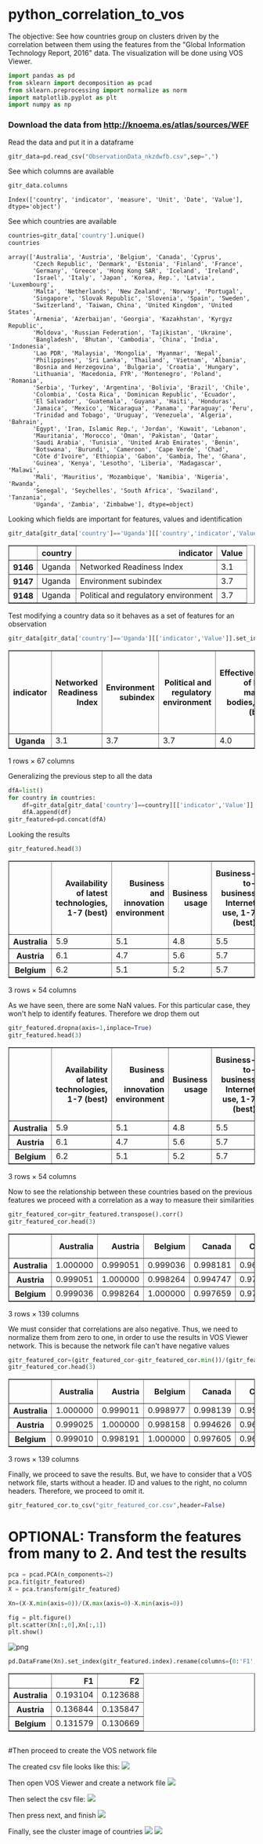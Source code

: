 # python_correlation_to_vos
The objective: See how countries group on clusters driven by the correlation between them using the features from the "Global Information Technology Report, 2016" data. The visualization will be done using VOS Viewer.


```python
import pandas as pd
from sklearn import decomposition as pcad
from sklearn.preprocessing import normalize as norm
import matplotlib.pyplot as plt
import numpy as np
```

### Download the data from http://knoema.es/atlas/sources/WEF

Read the data and put it in a dataframe


```python
gitr_data=pd.read_csv("ObservationData_nkzdwfb.csv",sep=",")
```

See which columns are available


```python
gitr_data.columns
```




    Index(['country', 'indicator', 'measure', 'Unit', 'Date', 'Value'], dtype='object')



See which countries are available


```python
countries=gitr_data['country'].unique()
countries
```




    array(['Australia', 'Austria', 'Belgium', 'Canada', 'Cyprus',
           'Czech Republic', 'Denmark', 'Estonia', 'Finland', 'France',
           'Germany', 'Greece', 'Hong Kong SAR', 'Iceland', 'Ireland',
           'Israel', 'Italy', 'Japan', 'Korea, Rep.', 'Latvia', 'Luxembourg',
           'Malta', 'Netherlands', 'New Zealand', 'Norway', 'Portugal',
           'Singapore', 'Slovak Republic', 'Slovenia', 'Spain', 'Sweden',
           'Switzerland', 'Taiwan, China', 'United Kingdom', 'United States',
           'Armenia', 'Azerbaijan', 'Georgia', 'Kazakhstan', 'Kyrgyz Republic',
           'Moldova', 'Russian Federation', 'Tajikistan', 'Ukraine',
           'Bangladesh', 'Bhutan', 'Cambodia', 'China', 'India', 'Indonesia',
           'Lao PDR', 'Malaysia', 'Mongolia', 'Myanmar', 'Nepal',
           'Philippines', 'Sri Lanka', 'Thailand', 'Vietnam', 'Albania',
           'Bosnia and Herzegovina', 'Bulgaria', 'Croatia', 'Hungary',
           'Lithuania', 'Macedonia, FYR', 'Montenegro', 'Poland', 'Romania',
           'Serbia', 'Turkey', 'Argentina', 'Bolivia', 'Brazil', 'Chile',
           'Colombia', 'Costa Rica', 'Dominican Republic', 'Ecuador',
           'El Salvador', 'Guatemala', 'Guyana', 'Haiti', 'Honduras',
           'Jamaica', 'Mexico', 'Nicaragua', 'Panama', 'Paraguay', 'Peru',
           'Trinidad and Tobago', 'Uruguay', 'Venezuela', 'Algeria', 'Bahrain',
           'Egypt', 'Iran, Islamic Rep.', 'Jordan', 'Kuwait', 'Lebanon',
           'Mauritania', 'Morocco', 'Oman', 'Pakistan', 'Qatar',
           'Saudi Arabia', 'Tunisia', 'United Arab Emirates', 'Benin',
           'Botswana', 'Burundi', 'Cameroon', 'Cape Verde', 'Chad',
           "Côte d'Ivoire", 'Ethiopia', 'Gabon', 'Gambia, The', 'Ghana',
           'Guinea', 'Kenya', 'Lesotho', 'Liberia', 'Madagascar', 'Malawi',
           'Mali', 'Mauritius', 'Mozambique', 'Namibia', 'Nigeria', 'Rwanda',
           'Senegal', 'Seychelles', 'South Africa', 'Swaziland', 'Tanzania',
           'Uganda', 'Zambia', 'Zimbabwe'], dtype=object)



Looking which fields are important for features, values and identification


```python
gitr_data[gitr_data['country']=='Uganda'][['country','indicator','Value']].head(3)
```




<div>
<table border="1" class="dataframe">
  <thead>
    <tr style="text-align: right;">
      <th></th>
      <th>country</th>
      <th>indicator</th>
      <th>Value</th>
    </tr>
  </thead>
  <tbody>
    <tr>
      <th>9146</th>
      <td>Uganda</td>
      <td>Networked Readiness Index</td>
      <td>3.1</td>
    </tr>
    <tr>
      <th>9147</th>
      <td>Uganda</td>
      <td>Environment subindex</td>
      <td>3.7</td>
    </tr>
    <tr>
      <th>9148</th>
      <td>Uganda</td>
      <td>Political and regulatory environment</td>
      <td>3.7</td>
    </tr>
  </tbody>
</table>
</div>



Test modifying a country data so it behaves as a set of features for an observation


```python
gitr_data[gitr_data['country']=='Uganda'][['indicator','Value']].set_index('indicator').rename(columns={'Value':'Uganda'}).transpose()
```




<div>
<table border="1" class="dataframe">
  <thead>
    <tr style="text-align: right;">
      <th>indicator</th>
      <th>Networked Readiness Index</th>
      <th>Environment subindex</th>
      <th>Political and regulatory environment</th>
      <th>Effectiveness of law-making bodies, 1-7 (best)</th>
      <th>Laws relating to ICTs, 1-7 (best)</th>
      <th>Judicial independence, 1-7 (best)</th>
      <th>Efficiency of legal system in settling disputes, 1-7 (best)</th>
      <th>Efficiency of legal system in challenging regs, 1-7 (best)</th>
      <th>Intellectual property protection, 1-7 (best)</th>
      <th>No. procedures to enforce a contract</th>
      <th>...</th>
      <th>Economic impacts</th>
      <th>Impact of ICTs on new services &amp; products, 1-7 (best)</th>
      <th>ICT PCT patents, applications/million pop.</th>
      <th>Impact of ICTs on new organizational models, 1-7 (best)</th>
      <th>Knowledge-intensive jobs, % workforce</th>
      <th>Social impacts</th>
      <th>Impact of ICTs on access to basic services, 1-7 (best)</th>
      <th>Internet access in schools, 1-7 (best)</th>
      <th>ICT use &amp; gov’t efficiency, 1-7 (best)</th>
      <th>E-Participation Index, 0–1 (best)</th>
    </tr>
  </thead>
  <tbody>
    <tr>
      <th>Uganda</th>
      <td>3.1</td>
      <td>3.7</td>
      <td>3.7</td>
      <td>4.0</td>
      <td>3.4</td>
      <td>3.4</td>
      <td>3.8</td>
      <td>3.6</td>
      <td>3.3</td>
      <td>38.0</td>
      <td>...</td>
      <td>2.6</td>
      <td>4.3</td>
      <td>0.0</td>
      <td>3.7</td>
      <td>4.1</td>
      <td>3.1</td>
      <td>3.5</td>
      <td>3.2</td>
      <td>4.0</td>
      <td>0.14</td>
    </tr>
  </tbody>
</table>
<p>1 rows × 67 columns</p>
</div>



Generalizing the previous step to all the data


```python
dfA=list()
for country in countries:
    df=gitr_data[gitr_data['country']==country][['indicator','Value']].set_index('indicator').rename(columns={'Value':country}).transpose()
    dfA.append(df)
gitr_featured=pd.concat(dfA)
```

Looking the results


```python
gitr_featured.head(3)
```




<div>
<table border="1" class="dataframe">
  <thead>
    <tr style="text-align: right;">
      <th></th>
      <th>Availability of latest technologies, 1-7 (best)</th>
      <th>Business and innovation environment</th>
      <th>Business usage</th>
      <th>Business-to-business Internet use, 1-7 (best)</th>
      <th>Business-to-consumer Internet use, 1-7 (best)</th>
      <th>Capacity for innovation, 1-7 (best)</th>
      <th>Economic impacts</th>
      <th>Effectiveness of law-making bodies, 1-7 (best)</th>
      <th>Efficiency of legal system in challenging regs, 1-7 (best)</th>
      <th>Efficiency of legal system in settling disputes, 1-7 (best)</th>
      <th>...</th>
      <th>Quality of management schools, 1-7 (best)</th>
      <th>Quality of math &amp; science education, 1-7 (best)</th>
      <th>Readiness subindex</th>
      <th>Secure Internet servers/million pop.</th>
      <th>Skills</th>
      <th>Social impacts</th>
      <th>Total tax rate, % profits</th>
      <th>Usage subindex</th>
      <th>Use of virtual social networks, 1-7 (best)</th>
      <th>Venture capital availability, 1-7 (best)</th>
    </tr>
  </thead>
  <tbody>
    <tr>
      <th>Australia</th>
      <td>5.9</td>
      <td>5.1</td>
      <td>4.8</td>
      <td>5.5</td>
      <td>5.5</td>
      <td>4.8</td>
      <td>4.7</td>
      <td>4.8</td>
      <td>4.7</td>
      <td>4.9</td>
      <td>...</td>
      <td>5.3</td>
      <td>4.8</td>
      <td>6.2</td>
      <td>1348.6</td>
      <td>6.0</td>
      <td>5.7</td>
      <td>47.6</td>
      <td>5.4</td>
      <td>6.0</td>
      <td>3.1</td>
    </tr>
    <tr>
      <th>Austria</th>
      <td>6.1</td>
      <td>4.7</td>
      <td>5.6</td>
      <td>5.7</td>
      <td>5.4</td>
      <td>5.4</td>
      <td>4.9</td>
      <td>4.2</td>
      <td>4.7</td>
      <td>5.0</td>
      <td>...</td>
      <td>4.9</td>
      <td>4.6</td>
      <td>6.3</td>
      <td>1267.7</td>
      <td>5.7</td>
      <td>5.2</td>
      <td>51.7</td>
      <td>5.4</td>
      <td>5.8</td>
      <td>2.9</td>
    </tr>
    <tr>
      <th>Belgium</th>
      <td>6.2</td>
      <td>5.1</td>
      <td>5.2</td>
      <td>5.7</td>
      <td>5.3</td>
      <td>5.3</td>
      <td>4.9</td>
      <td>4.3</td>
      <td>4.7</td>
      <td>4.5</td>
      <td>...</td>
      <td>6.0</td>
      <td>6.0</td>
      <td>6.1</td>
      <td>854.2</td>
      <td>6.4</td>
      <td>5.1</td>
      <td>58.4</td>
      <td>5.2</td>
      <td>6.1</td>
      <td>3.5</td>
    </tr>
  </tbody>
</table>
<p>3 rows × 54 columns</p>
</div>



As we have seen, there are some NaN values. For this particular case, they won't help to identify features. Therefore we drop them out


```python
gitr_featured.dropna(axis=1,inplace=True)
gitr_featured.head(3)
```




<div>
<table border="1" class="dataframe">
  <thead>
    <tr style="text-align: right;">
      <th></th>
      <th>Availability of latest technologies, 1-7 (best)</th>
      <th>Business and innovation environment</th>
      <th>Business usage</th>
      <th>Business-to-business Internet use, 1-7 (best)</th>
      <th>Business-to-consumer Internet use, 1-7 (best)</th>
      <th>Capacity for innovation, 1-7 (best)</th>
      <th>Economic impacts</th>
      <th>Effectiveness of law-making bodies, 1-7 (best)</th>
      <th>Efficiency of legal system in challenging regs, 1-7 (best)</th>
      <th>Efficiency of legal system in settling disputes, 1-7 (best)</th>
      <th>...</th>
      <th>Quality of management schools, 1-7 (best)</th>
      <th>Quality of math &amp; science education, 1-7 (best)</th>
      <th>Readiness subindex</th>
      <th>Secure Internet servers/million pop.</th>
      <th>Skills</th>
      <th>Social impacts</th>
      <th>Total tax rate, % profits</th>
      <th>Usage subindex</th>
      <th>Use of virtual social networks, 1-7 (best)</th>
      <th>Venture capital availability, 1-7 (best)</th>
    </tr>
  </thead>
  <tbody>
    <tr>
      <th>Australia</th>
      <td>5.9</td>
      <td>5.1</td>
      <td>4.8</td>
      <td>5.5</td>
      <td>5.5</td>
      <td>4.8</td>
      <td>4.7</td>
      <td>4.8</td>
      <td>4.7</td>
      <td>4.9</td>
      <td>...</td>
      <td>5.3</td>
      <td>4.8</td>
      <td>6.2</td>
      <td>1348.6</td>
      <td>6.0</td>
      <td>5.7</td>
      <td>47.6</td>
      <td>5.4</td>
      <td>6.0</td>
      <td>3.1</td>
    </tr>
    <tr>
      <th>Austria</th>
      <td>6.1</td>
      <td>4.7</td>
      <td>5.6</td>
      <td>5.7</td>
      <td>5.4</td>
      <td>5.4</td>
      <td>4.9</td>
      <td>4.2</td>
      <td>4.7</td>
      <td>5.0</td>
      <td>...</td>
      <td>4.9</td>
      <td>4.6</td>
      <td>6.3</td>
      <td>1267.7</td>
      <td>5.7</td>
      <td>5.2</td>
      <td>51.7</td>
      <td>5.4</td>
      <td>5.8</td>
      <td>2.9</td>
    </tr>
    <tr>
      <th>Belgium</th>
      <td>6.2</td>
      <td>5.1</td>
      <td>5.2</td>
      <td>5.7</td>
      <td>5.3</td>
      <td>5.3</td>
      <td>4.9</td>
      <td>4.3</td>
      <td>4.7</td>
      <td>4.5</td>
      <td>...</td>
      <td>6.0</td>
      <td>6.0</td>
      <td>6.1</td>
      <td>854.2</td>
      <td>6.4</td>
      <td>5.1</td>
      <td>58.4</td>
      <td>5.2</td>
      <td>6.1</td>
      <td>3.5</td>
    </tr>
  </tbody>
</table>
<p>3 rows × 54 columns</p>
</div>



Now to see the relationship between these countries based on the previous features we proceed with a correlation as a way to measure their similarities


```python
gitr_featured_cor=gitr_featured.transpose().corr()
gitr_featured_cor.head(3)
```




<div>
<table border="1" class="dataframe">
  <thead>
    <tr style="text-align: right;">
      <th></th>
      <th>Australia</th>
      <th>Austria</th>
      <th>Belgium</th>
      <th>Canada</th>
      <th>Cyprus</th>
      <th>Czech Republic</th>
      <th>Denmark</th>
      <th>Estonia</th>
      <th>Finland</th>
      <th>France</th>
      <th>...</th>
      <th>Nigeria</th>
      <th>Rwanda</th>
      <th>Senegal</th>
      <th>Seychelles</th>
      <th>South Africa</th>
      <th>Swaziland</th>
      <th>Tanzania</th>
      <th>Uganda</th>
      <th>Zambia</th>
      <th>Zimbabwe</th>
    </tr>
  </thead>
  <tbody>
    <tr>
      <th>Australia</th>
      <td>1.000000</td>
      <td>0.999051</td>
      <td>0.999036</td>
      <td>0.998181</td>
      <td>0.969107</td>
      <td>0.998389</td>
      <td>0.978675</td>
      <td>0.999417</td>
      <td>0.999850</td>
      <td>0.998703</td>
      <td>...</td>
      <td>0.311444</td>
      <td>0.107942</td>
      <td>0.336468</td>
      <td>0.976881</td>
      <td>0.990290</td>
      <td>0.347628</td>
      <td>0.211794</td>
      <td>0.172799</td>
      <td>0.827180</td>
      <td>0.839193</td>
    </tr>
    <tr>
      <th>Austria</th>
      <td>0.999051</td>
      <td>1.000000</td>
      <td>0.998264</td>
      <td>0.994747</td>
      <td>0.973076</td>
      <td>0.996397</td>
      <td>0.986235</td>
      <td>0.997240</td>
      <td>0.999249</td>
      <td>0.996108</td>
      <td>...</td>
      <td>0.323523</td>
      <td>0.122125</td>
      <td>0.348182</td>
      <td>0.979360</td>
      <td>0.986749</td>
      <td>0.359351</td>
      <td>0.224660</td>
      <td>0.185864</td>
      <td>0.830226</td>
      <td>0.841962</td>
    </tr>
    <tr>
      <th>Belgium</th>
      <td>0.999036</td>
      <td>0.998264</td>
      <td>1.000000</td>
      <td>0.997659</td>
      <td>0.975854</td>
      <td>0.999255</td>
      <td>0.977800</td>
      <td>0.998858</td>
      <td>0.998776</td>
      <td>0.999050</td>
      <td>...</td>
      <td>0.341094</td>
      <td>0.138935</td>
      <td>0.366025</td>
      <td>0.982619</td>
      <td>0.993838</td>
      <td>0.376880</td>
      <td>0.242443</td>
      <td>0.203543</td>
      <td>0.844511</td>
      <td>0.855208</td>
    </tr>
  </tbody>
</table>
<p>3 rows × 139 columns</p>
</div>



We must consider that correlations are also negative. Thus, we need to normalize them from zero to one, in order to use the results in VOS Viewer network. This is because the network file can't have negative values


```python
gitr_featured_cor=(gitr_featured_cor-gitr_featured_cor.min())/(gitr_featured_cor.max()-gitr_featured_cor.min())
gitr_featured_cor.head(3)
```




<div>
<table border="1" class="dataframe">
  <thead>
    <tr style="text-align: right;">
      <th></th>
      <th>Australia</th>
      <th>Austria</th>
      <th>Belgium</th>
      <th>Canada</th>
      <th>Cyprus</th>
      <th>Czech Republic</th>
      <th>Denmark</th>
      <th>Estonia</th>
      <th>Finland</th>
      <th>France</th>
      <th>...</th>
      <th>Nigeria</th>
      <th>Rwanda</th>
      <th>Senegal</th>
      <th>Seychelles</th>
      <th>South Africa</th>
      <th>Swaziland</th>
      <th>Tanzania</th>
      <th>Uganda</th>
      <th>Zambia</th>
      <th>Zimbabwe</th>
    </tr>
  </thead>
  <tbody>
    <tr>
      <th>Australia</th>
      <td>1.000000</td>
      <td>0.999011</td>
      <td>0.998977</td>
      <td>0.998139</td>
      <td>0.957836</td>
      <td>0.998276</td>
      <td>0.977652</td>
      <td>0.999397</td>
      <td>0.999847</td>
      <td>0.998654</td>
      <td>...</td>
      <td>0.217694</td>
      <td>0.057786</td>
      <td>0.230165</td>
      <td>0.969689</td>
      <td>0.988994</td>
      <td>0.242101</td>
      <td>0.137830</td>
      <td>0.115076</td>
      <td>0.740485</td>
      <td>0.758195</td>
    </tr>
    <tr>
      <th>Austria</th>
      <td>0.999025</td>
      <td>1.000000</td>
      <td>0.998158</td>
      <td>0.994626</td>
      <td>0.963252</td>
      <td>0.996145</td>
      <td>0.985575</td>
      <td>0.997146</td>
      <td>0.999236</td>
      <td>0.995961</td>
      <td>...</td>
      <td>0.231418</td>
      <td>0.072768</td>
      <td>0.243755</td>
      <td>0.972939</td>
      <td>0.984980</td>
      <td>0.255719</td>
      <td>0.151903</td>
      <td>0.129053</td>
      <td>0.745059</td>
      <td>0.762360</td>
    </tr>
    <tr>
      <th>Belgium</th>
      <td>0.999010</td>
      <td>0.998191</td>
      <td>1.000000</td>
      <td>0.997605</td>
      <td>0.967044</td>
      <td>0.999203</td>
      <td>0.976735</td>
      <td>0.998819</td>
      <td>0.998754</td>
      <td>0.999014</td>
      <td>...</td>
      <td>0.251381</td>
      <td>0.090522</td>
      <td>0.264457</td>
      <td>0.977212</td>
      <td>0.993016</td>
      <td>0.276084</td>
      <td>0.171355</td>
      <td>0.147966</td>
      <td>0.766510</td>
      <td>0.782278</td>
    </tr>
  </tbody>
</table>
<p>3 rows × 139 columns</p>
</div>



Finally, we proceed to save the results. But, we have to consider that a VOS network file, starts without a header. ID and values to the right, no column headers. Therefore, we proceed to omit it.


```python
gitr_featured_cor.to_csv("gitr_featured_cor.csv",header=False)
```

# OPTIONAL: Transform the features from many to 2. And test the results


```python
pca = pcad.PCA(n_components=2)
pca.fit(gitr_featured)
X = pca.transform(gitr_featured)
```


```python
Xn=(X-X.min(axis=0))/(X.max(axis=0)-X.min(axis=0))
```


```python
fig = plt.figure()
plt.scatter(Xn[:,0],Xn[:,1])
plt.show()
```


![png](output_27_0.png)



```python
pd.DataFrame(Xn).set_index(gitr_featured.index).rename(columns={0:'F1',1:'F2'}).head(3)
```




<div>
<table border="1" class="dataframe">
  <thead>
    <tr style="text-align: right;">
      <th></th>
      <th>F1</th>
      <th>F2</th>
    </tr>
  </thead>
  <tbody>
    <tr>
      <th>Australia</th>
      <td>0.193104</td>
      <td>0.123688</td>
    </tr>
    <tr>
      <th>Austria</th>
      <td>0.136844</td>
      <td>0.135847</td>
    </tr>
    <tr>
      <th>Belgium</th>
      <td>0.131579</td>
      <td>0.130669</td>
    </tr>
  </tbody>
</table>
</div>




```python

```

#Then proceed to create the VOS network file

The created csv file looks like this:
![](/home/bsaldivar/MEGA/Documents/Academics/DataScience/Datasets/GlobalInformationTechnologyReport/forGitHub/Images/head_csv.png) 

Then open VOS Viewer and create a network file
![](/home/bsaldivar/MEGA/Documents/Academics/DataScience/Datasets/GlobalInformationTechnologyReport/forGitHub/Images/vos_gen.png) 

Then select the csv file:
![](/home/bsaldivar/MEGA/Documents/Academics/DataScience/Datasets/GlobalInformationTechnologyReport/forGitHub/Images/select_csv.png) 

Then press next, and finish
![](/home/bsaldivar/MEGA/Documents/Academics/DataScience/Datasets/GlobalInformationTechnologyReport/forGitHub/Images/vos_threshold.png) 

Finally, see the cluster image of countries
![](/home/bsaldivar/MEGA/Documents/Academics/DataScience/Datasets/GlobalInformationTechnologyReport/forGitHub/Images/vos_gitr_2016_density_item.png) 
![](/home/bsaldivar/MEGA/Documents/Academics/DataScience/Datasets/GlobalInformationTechnologyReport/forGitHub/Images/vos_gitr_2016_densityCluster_item.png) 

